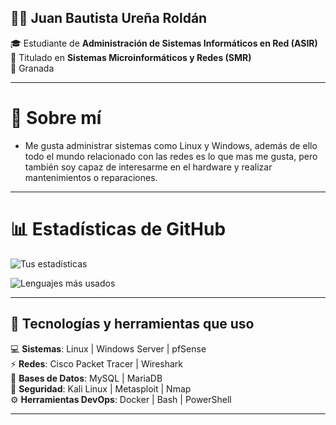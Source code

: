 ## 👨‍💻 Juan Bautista Ureña Roldán  

🎓 Estudiante de **Administración de Sistemas Informáticos en Red (ASIR)**  
💾 Titulado en **Sistemas Microinformáticos y Redes (SMR)**    
📍 Granada

---

# 📌 Sobre mí  

- Me gusta administrar sistemas como Linux y Windows, además de ello todo el mundo relacionado
  con las redes es lo que mas me gusta, pero también soy capaz de interesarme en el hardware y realizar mantenimientos
  o reparaciones.

---

# 📊 Estadísticas de GitHub  

![Tus estadísticas](https://github-readme-stats.vercel.app/api?username=jurerol2406&show_icons=true&theme=tokyonight)  

![Lenguajes más usados](https://github-readme-stats.vercel.app/api/top-langs/?username=jurerol2406&layout=compact&theme=tokyonight)  

---

## 🚀 Tecnologías y herramientas que uso  

💻 **Sistemas**: Linux | Windows Server | pfSense  
⚡ **Redes**: Cisco Packet Tracer | Wireshark  
📂 **Bases de Datos**: MySQL | MariaDB  
🔐 **Seguridad**: Kali Linux | Metasploit | Nmap  
⚙️ **Herramientas DevOps**: Docker | Bash | PowerShell  

---



<!--
**jurerol2406/jurerol2406** is a ✨ _special_ ✨ repository because its `README.md` (this file) appears on your GitHub profile.

Here are some ideas to get you started:

- 🔭 I’m currently working on ...
- 🌱 I’m currently learning ...
- 👯 I’m looking to collaborate on ...
- 🤔 I’m looking for help with ...
- 💬 Ask me about ...
- 📫 How to reach me: ...
- 😄 Pronouns: ...
- ⚡ Fun fact: ...
-->



